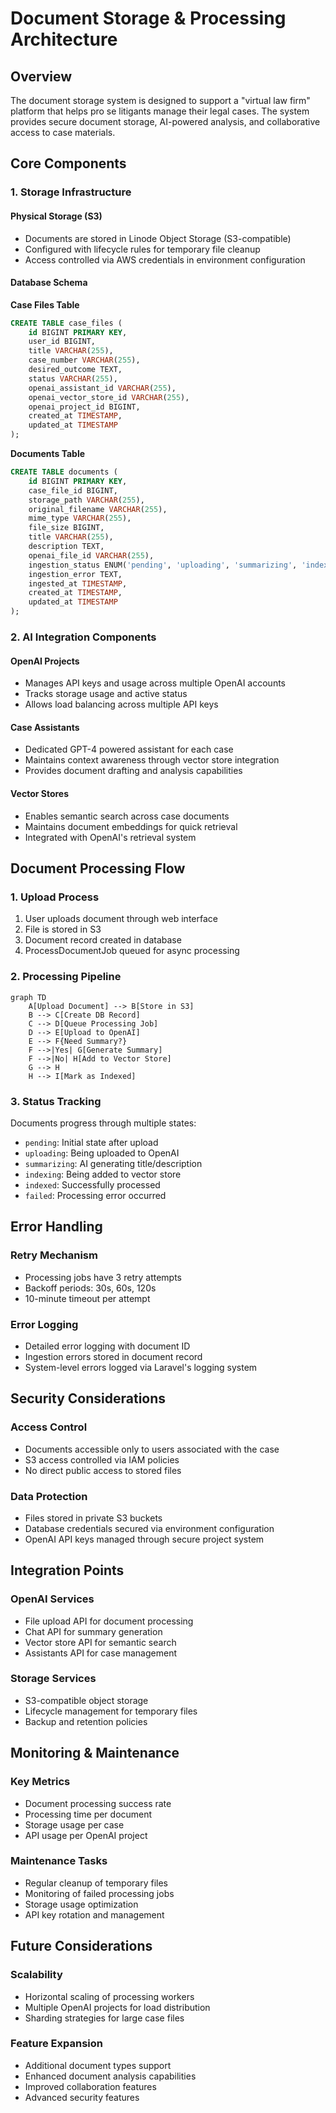 # Document Storage & Processing Architecture

## Overview

The document storage system is designed to support a "virtual law firm" platform that helps pro se litigants manage their legal cases. The system provides secure document storage, AI-powered analysis, and collaborative access to case materials.

## Core Components

### 1. Storage Infrastructure

#### Physical Storage (S3)
- Documents are stored in Linode Object Storage (S3-compatible)
- Configured with lifecycle rules for temporary file cleanup
- Access controlled via AWS credentials in environment configuration

#### Database Schema

**Case Files Table**
```sql
CREATE TABLE case_files (
    id BIGINT PRIMARY KEY,
    user_id BIGINT,
    title VARCHAR(255),
    case_number VARCHAR(255),
    desired_outcome TEXT,
    status VARCHAR(255),
    openai_assistant_id VARCHAR(255),
    openai_vector_store_id VARCHAR(255),
    openai_project_id BIGINT,
    created_at TIMESTAMP,
    updated_at TIMESTAMP
);
```

**Documents Table**
```sql
CREATE TABLE documents (
    id BIGINT PRIMARY KEY,
    case_file_id BIGINT,
    storage_path VARCHAR(255),
    original_filename VARCHAR(255),
    mime_type VARCHAR(255),
    file_size BIGINT,
    title VARCHAR(255),
    description TEXT,
    openai_file_id VARCHAR(255),
    ingestion_status ENUM('pending', 'uploading', 'summarizing', 'indexing', 'indexed', 'failed'),
    ingestion_error TEXT,
    ingested_at TIMESTAMP,
    created_at TIMESTAMP,
    updated_at TIMESTAMP
);
```

### 2. AI Integration Components

#### OpenAI Projects
- Manages API keys and usage across multiple OpenAI accounts
- Tracks storage usage and active status
- Allows load balancing across multiple API keys

#### Case Assistants
- Dedicated GPT-4 powered assistant for each case
- Maintains context awareness through vector store integration
- Provides document drafting and analysis capabilities

#### Vector Stores
- Enables semantic search across case documents
- Maintains document embeddings for quick retrieval
- Integrated with OpenAI's retrieval system

## Document Processing Flow

### 1. Upload Process
1. User uploads document through web interface
2. File is stored in S3
3. Document record created in database
4. ProcessDocumentJob queued for async processing

### 2. Processing Pipeline
```mermaid
graph TD
    A[Upload Document] --> B[Store in S3]
    B --> C[Create DB Record]
    C --> D[Queue Processing Job]
    D --> E[Upload to OpenAI]
    E --> F{Need Summary?}
    F -->|Yes| G[Generate Summary]
    F -->|No| H[Add to Vector Store]
    G --> H
    H --> I[Mark as Indexed]
```

### 3. Status Tracking
Documents progress through multiple states:
- `pending`: Initial state after upload
- `uploading`: Being uploaded to OpenAI
- `summarizing`: AI generating title/description
- `indexing`: Being added to vector store
- `indexed`: Successfully processed
- `failed`: Processing error occurred

## Error Handling

### Retry Mechanism
- Processing jobs have 3 retry attempts
- Backoff periods: 30s, 60s, 120s
- 10-minute timeout per attempt

### Error Logging
- Detailed error logging with document ID
- Ingestion errors stored in document record
- System-level errors logged via Laravel's logging system

## Security Considerations

### Access Control
- Documents accessible only to users associated with the case
- S3 access controlled via IAM policies
- No direct public access to stored files

### Data Protection
- Files stored in private S3 buckets
- Database credentials secured via environment configuration
- OpenAI API keys managed through secure project system

## Integration Points

### OpenAI Services
- File upload API for document processing
- Chat API for summary generation
- Vector store API for semantic search
- Assistants API for case management

### Storage Services
- S3-compatible object storage
- Lifecycle management for temporary files
- Backup and retention policies

## Monitoring & Maintenance

### Key Metrics
- Document processing success rate
- Processing time per document
- Storage usage per case
- API usage per OpenAI project

### Maintenance Tasks
- Regular cleanup of temporary files
- Monitoring of failed processing jobs
- Storage usage optimization
- API key rotation and management

## Future Considerations

### Scalability
- Horizontal scaling of processing workers
- Multiple OpenAI projects for load distribution
- Sharding strategies for large case files

### Feature Expansion
- Additional document types support
- Enhanced document analysis capabilities
- Improved collaboration features
- Advanced security features